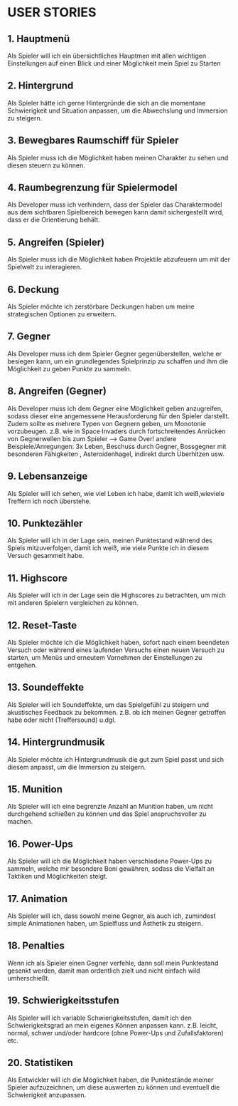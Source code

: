 # USER STORIES

## 1. Hauptmenü
Als Spieler will ich ein übersichtliches Hauptmen mit allen wichtigen Einstellungen auf einen Blick und einer Möglichkeit mein Spiel zu Starten

## 2. Hintergrund
Als Spieler hätte ich gerne Hintergründe die sich an die momentane Schwierigkeit und Situation anpassen, um die Abwechslung und Immersion zu steigern.

## 3. Bewegbares Raumschiff für Spieler
Als Spieler muss ich die Möglichkeit haben meinen Charakter zu sehen und diesen steuern zu können.

## 4. Raumbegrenzung für Spielermodel
Als Developer muss ich verhindern, dass der Spieler das Charaktermodel aus dem sichtbaren Spielbereich bewegen kann damit sichergestellt wird, dass er die Orientierung behält.

## 5. Angreifen (Spieler)
Als Spieler muss ich die Möglichkeit haben Projektile abzufeuern um mit der Spielwelt zu interagieren.

## 6. Deckung
Als Spieler möchte ich zerstörbare Deckungen haben um meine strategischen Optionen zu erweitern.

## 7. Gegner
Als Developer muss ich dem Spieler Gegner gegenüberstellen, welche er besiegen kann, um ein grundlegendes Spielprinzip zu schaffen und ihm die Möglichkeit zu geben Punkte zu sammeln.

## 8. Angreifen (Gegner)
Als Developer muss ich dem Gegner eine Möglichkeit geben anzugreifen,  sodass dieser eine angemessene Herausforderung für den Spieler darstellt.  Zudem sollte es mehrere Typen von Gegnern geben, um Monotonie vorzubeugen.
z.B. wie in Space Invaders durch fortschreitendes Anrücken von Gegnerwellen bis zum Spieler --> Game Over!
andere Beispiele/Anregungen: 3x Leben, Beschuss durch Gegner, Bossgegner mit besonderen Fähigkeiten , Asteroidenhagel, indirekt durch Überhitzen usw.

## 9. Lebensanzeige
Als Spieler will ich sehen, wie viel Leben ich habe, damit ich weiß,wieviele Treffern ich noch überstehe.

## 10. Punktezähler 
Als Spieler will ich in der Lage sein, meinen Punktestand während des Spiels mitzuverfolgen, damit ich weiß, wie viele Punkte ich in diesem Versuch gesammelt habe.

## 11. Highscore
Als Spieler will ich in der Lage sein die Highscores zu betrachten, um mich mit anderen Spielern vergleichen zu können.

## 12. Reset-Taste
Als Spieler möchte ich die Möglichkeit haben, sofort nach einem beendeten Versuch oder während eines laufenden Versuchs einen neuen Versuch zu starten, um Menüs und erneutem Vornehmen der Einstellungen zu entgehen.

## 13. Soundeffekte
Als Spieler will ich Soundeffekte, um das Spielgefühl zu steigern und akustisches Feedback zu bekommen.
z.B. ob ich meinen Gegner getroffen habe oder nicht (Treffersound) u.dgl.

## 14. Hintergrundmusik 
Als Spieler möchte ich Hintergrundmusik die gut zum Spiel passt und sich diesem anpasst, um die Immersion zu steigern. 

## 15. Munition
Als Spieler will ich eine begrenzte  Anzahl an Munition haben, um nicht durchgehend schießen zu können und das Spiel anspruchsvoller zu machen.

## 16. Power-Ups
Als Spieler will ich die Möglichkeit haben verschiedene Power-Ups zu sammeln, welche mir besondere Boni gewähren, sodass die Vielfalt an Taktiken und Möglichkeiten steigt.

## 17. Animation 
Als Spieler will ich, dass sowohl meine Gegner, als auch ich, zumindest simple Animationen haben, um Spielfluss und Ästhetik zu steigern.

## 18. Penalties
Wenn ich als Spieler einen Gegner verfehle, dann soll mein Punktestand gesenkt werden, damit man ordentlich zielt und nicht einfach wild umherschießt.

## 19. Schwierigkeitsstufen
Als Spieler will ich variable Schwierigkeitsstufen, damit ich den Schwierigkeitsgrad an mein eigenes Können anpassen kann.
z.B. leicht, normal, schwer und/oder hardcore (ohne Power-Ups und Zufallsfaktoren) etc.

## 20. Statistiken
Als Entwickler will ich die Möglichkeit haben, die Punktestände meiner Spieler aufzuzeichnen, um diese auswerten zu können und eventuell die Schwierigkeit anzupassen.